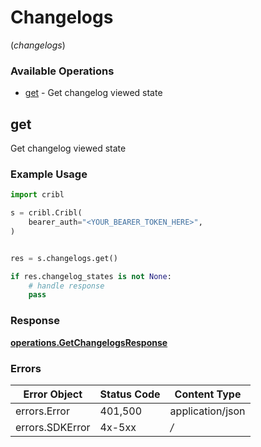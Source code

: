 # Changelogs
(*changelogs*)

### Available Operations

* [get](#get) - Get changelog viewed state

## get

Get changelog viewed state

### Example Usage

```python
import cribl

s = cribl.Cribl(
    bearer_auth="<YOUR_BEARER_TOKEN_HERE>",
)


res = s.changelogs.get()

if res.changelog_states is not None:
    # handle response
    pass

```


### Response

**[operations.GetChangelogsResponse](../../models/operations/getchangelogsresponse.md)**
### Errors

| Error Object     | Status Code      | Content Type     |
| ---------------- | ---------------- | ---------------- |
| errors.Error     | 401,500          | application/json |
| errors.SDKError  | 4x-5xx           | */*              |
